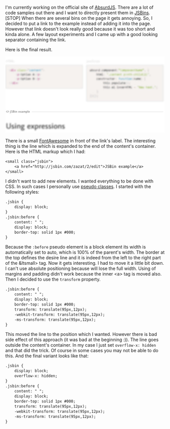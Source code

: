 I'm currently working on the official site of [AbsurdJS](https://github.com/krasimir/absurd). There are a lot of code samples out there and I want to directly present them in [JSBins](http://jsbin.com/).[STOP] When there are several bins on the page it gets annoying. So, I decided to put a link to the example instead of adding it into the page. However that link doesn't look really good because it was too short and kinda alone. A few layout experiments and I came up with a good looking separator containing the link.

Here is the final result. 

![Result](result.jpg)

There is a small [FontAwesome](http://fortawesome.github.io/Font-Awesome/icons/) in front of the link's label. The interesting thing is the line which is expanded to the end of the content's container. Here is the HTML markup which I had:

	<small class="jsbin">
        <a href="http://jsbin.com/zazat/2/edit">JSBin example</a>
    </small>

I didn't want to add new elements. I wanted everything to be done with CSS. In such cases I personally use [pseudo classes](http://krasimirtsonev.com/blog/article/CSS-before-and-after-pseudo-elements-in-practice). I started with the following styles:

	.jsbin {
	    display: block;
	}
	.jsbin:before {
	    content: " ";
	    display: block;
	    border-top: solid 1px #000;
	}

Because the `:before` pseudo element is a block element its width is automatically set to auto, which is 100% of the parent's width. The border at the top defines the desire line and it is indeed from the left to the right part of the &ltsmall> tag. Now it gets interesting. I had to move it a little bit down. I can't use absolute positioning because will lose the full width. Using of margins and padding didn't work because the inner &lt;a> tag is moved also. Then I decided to use the `transform` property.

	.jsbin:before {
	    content: " ";
	    display: block;
	    border-top: solid 1px #000;
	    transform: translate(95px,12px);
	    -webkit-transform: translate(95px,12px);
	    -ms-transform: translate(95px,12px);
	}

This moved the line to the position which I wanted. However there is bad side effect of this approach (it was bad at the beginning :)). The line goes outside the content's container. In my case I just set `overflow-x: hidden` and that did the trick. Of course in some cases you may not be able to do this. And the final variant looks like that:

	.jsbin {
	    display: block;
	    overflow-x: hidden;
	}
	.jsbin:before {
	    content: " ";
	    display: block;
	    border-top: solid 1px #000;
	    transform: translate(95px,12px);
	    -webkit-transform: translate(95px,12px);
	    -ms-transform: translate(95px,12px);
	}